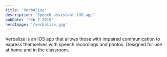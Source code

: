 ```yaml
---
title: 'Verbalize'
description: 'Speech assistant iOS app'
pubDate: 'Feb 2 2015'
heroImage: '/verbalize.jpg'
---
```


Verbalize is an iOS app that allows those with impaired communication to express themselves with speech recordings and photos. Designed for use at home and in the classroom.
